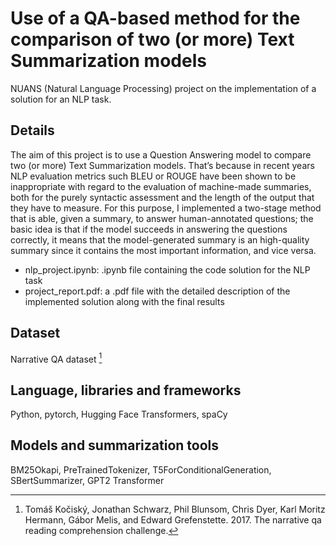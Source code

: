 # Use of a QA-based method for the comparison of two (or more) Text Summarization models

NUANS (Natural Language Processing) project on the implementation of a solution for an NLP task.

## Details
The aim of this project is to use a Question Answering model to compare two (or more) Text Summarization models. That’s because in recent years NLP evaluation metrics such BLEU or ROUGE have been shown to be inappropriate with regard to the evaluation of machine-made summaries, both for the purely syntactic assessment and the length of the output that they have to measure. For this purpose, I implemented a two-stage method that is able, given a summary, to answer human-annotated questions; the basic idea is that if the model succeeds in answering the questions correctly, it means that the model-generated summary is an high-quality summary since it contains the most important information, and vice versa. 

- nlp_project.ipynb: .ipynb file containing the code solution for the NLP task
- project_report.pdf: a .pdf file with the detailed description of the implemented solution along with the final results 

## Dataset
Narrative QA dataset [^1]

## Language, libraries and frameworks
Python, pytorch, Hugging Face Transformers, spaCy

## Models and summarization tools
BM25Okapi, PreTrainedTokenizer, T5ForConditionalGeneration, SBertSummarizer, GPT2 Transformer

[^1]: Tomáš Kočiský, Jonathan Schwarz, Phil Blunsom, Chris Dyer, Karl Moritz Hermann, Gábor Melis, and Edward Grefenstette. 2017. The narrative qa reading comprehension challenge.
